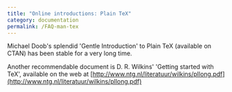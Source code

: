 ```yaml
---
title: "Online introductions: Plain TeX"
category: documentation
permalink: /FAQ-man-tex
---
```


Michael Doob's splendid 'Gentle Introduction' to Plain TeX
(available on CTAN) has been stable for a very long time.

Another recommendable document is D. R.&nbsp;Wilkins' 'Getting started with TeX',
available on the web at
[http://www.ntg.nl/literatuur/wilkins/pllong.pdf](http://www.ntg.nl/literatuur/wilkins/pllong.pdf)

